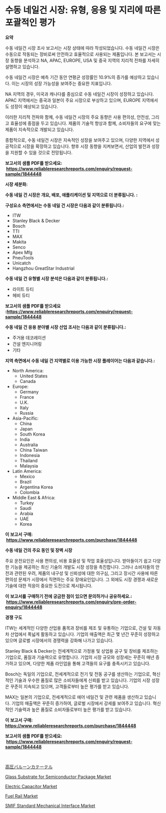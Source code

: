 <p><h1>수동 네일건 시장: 유형, 응용 및 지리에 따른 포괄적인 평가</h1></p><p><strong>요약</strong></p>
<p><p>수동 네일건 시장 조사 보고서는 시장 상태에 따라 작성되었습니다. 수동 네일건 시장은 수동으로 작동되는 장비로써 안전하고 효율적으로 사용되는 제품입니다. 본 보고서는 시장 동향을 분석하고 NA, APAC, EUROPE, USA 및 중국 지역의 지리적 전파를 자세히 설명하고 있습니다.</p><p>수동 네일건 시장은 예측 기간 동안 연평균 성장률인 10.9%의 증가를 예상하고 있습니다. 이는 시장의 성장 가능성을 보여주는 중요한 지표입니다.</p><p>NA 지역의 경우, 미국과 캐나다를 중심으로 수동 네일건 시장이 성장하고 있습니다. APAC 지역에서는 중국과 일본이 주요 시장으로 부상하고 있으며, EUROPE 지역에서도 성장이 예상되고 있습니다.</p><p>이러한 지리적 전파와 함께, 수동 네일건 시장의 주요 동향은 사용 편의성, 안전성, 그리고 효율성에 중점을 두고 있습니다. 제품의 기술적 향상과 함께, 소비자들의 요구에 맞는 제품이 지속적으로 개발되고 있습니다.</p><p>종합적으로, 수동 네일건 시장은 지속적인 성장을 보여주고 있으며, 다양한 지역에서 성공적으로 시장을 확장하고 있습니다. 향후 시장 동향을 지켜보면서, 산업의 발전과 성장을 지원할 수 있을 것으로 전망됩니다.</p></p>
<p><strong>보고서의 샘플 PDF를 받으세요: &nbsp;<a href="https://www.reliableresearchreports.com/enquiry/request-sample/1844448">https://www.reliableresearchreports.com/enquiry/request-sample/1844448</a></strong></p>
<p><strong>시장 세분화:</strong></p>
<p><strong> 수동 네일 건 시장은 개요, 배포, 애플리케이션 및 지역으로 더 분류됩니다. :</strong></p>
<p><strong>구성요소 측면에서는 수동 네일 건 시장은 다음과 같이 분류됩니다.:</strong></p>
<p><ul><li>ITW</li><li>Stanley Black & Decker</li><li>Bosch</li><li>TTI</li><li>MAX</li><li>Makita</li><li>Senco</li><li>Apex Mfg</li><li>PneuTools</li><li>Unicatch</li><li>Hangzhou GreatStar Industrial</li></ul></p>
<p><strong> 수동 네일 건 유형별 시장 분석은 다음과 같이 분류됩니다.:</strong></p>
<p><ul><li>라이트 듀티</li><li>헤비 듀티</li></ul></p>
<p><strong>보고서의 샘플 PDF를 받으세요 :<a href="https://www.reliableresearchreports.com/enquiry/request-sample/1844448">https://www.reliableresearchreports.com/enquiry/request-sample/1844448</a></strong></p>
<p><strong> 수동 네일 건 응용 분야별 시장 산업 조사는 다음과 같이 분류됩니다.:</strong></p>
<p><ul><li>주거용 데코레이션</li><li>건설 엔지니어링</li><li>기타</li></ul></p>
<p><strong>지역 측면에서 수동 네일 건 지역별로 이용 가능한 시장 플레이어는 다음과 같습니다.:</strong></p>
<p><ul>
    <li>
        North America:
        <ul>
            <li>United States</li>
            <li>Canada</li>
        </ul>
    </li>
    <li>
        Europe:
        <ul>
            <li>Germany</li>
            <li>France</li>
            <li>U.K.</li>
            <li>Italy</li>
            <li>Russia</li>
        </ul>
    </li>
    <li>
        Asia-Pacific:
        <ul>
            <li>China</li>
            <li>Japan</li>
            <li>South Korea</li>
            <li>India</li>
            <li>Australia</li>
            <li>China Taiwan</li>
            <li>Indonesia</li>
            <li>Thailand</li>
            <li>Malaysia</li>
        </ul>
    </li>
    <li>
        Latin America:
        <ul>
            <li>Mexico</li>
            <li>Brazil</li>
            <li>Argentina Korea</li>
            <li>Colombia</li>
        </ul>
    </li>
    <li>
        Middle East & Africa:
        <ul>
            <li>Turkey</li>
            <li>Saudi</li>
            <li>Arabia</li>
            <li>UAE</li>
            <li>Korea</li>
        </ul>
    </li>
    </ul></p>
<p><strong>이 보고서 구매: &nbsp;<a href="https://www.reliableresearchreports.com/purchase/1844448">https://www.reliableresearchreports.com/purchase/1844448</a></strong></p>
<p><strong>수동 네일 건의 주요 동인 및 장벽 시장</strong></p>
<p><p>주요 운전요인은 사용 편의성, 비용 효율성 및 작업 효율성입니다. 받아들이기 쉽고 다양한 기능을 제공하는 최신 기술의 개발도 시장 성장을 촉진합니다. 그러나 소비자들의 안전과 관련된 우려, 제품의 내구성 및 신뢰성에 대한 의구심, 그리고 장시간 사용에 따른 편의성 문제가 시장에서 직면하는 주요 장애요인입니다. 그 외에도 시장 경쟁과 새로운 기술에 대한 적응이 중요한 도전으로 제시됩니다.</p></p>
<p><strong>이 보고서를 구매하기 전에 궁금한 점이 있으면 문의하거나 공유하세요.: &nbsp;<a href="https://www.reliableresearchreports.com/enquiry/pre-order-enquiry/1844448">https://www.reliableresearchreports.com/enquiry/pre-order-enquiry/1844448</a></strong></p>
<p><strong>경쟁 구도</strong></p>
<p><p>ITW는 세계적인 다양한 산업용 품목과 장비를 제조 및 유통하는 기업으로, 건설 및 자동차 산업에서 폭넓게 활동하고 있습니다. 기업의 매출액은 최근 몇 년간 꾸준히 성장하고 있으며 글로벌 시장에서의 경쟁력을 강화해 나가고 있습니다.</p><p>Stanley Black & Decker는 전세계적으로 가정용 및 상업용 공구 및 장비를 제조하는 기업으로, 품질과 기술력으로 유명합니다. 기업의 시장 규모와 성장세는 꾸준히 매년 증가하고 있으며, 다양한 제품 라인업을 통해 고객들의 요구를 충족시키고 있습니다.</p><p>Bosch는 독일의 기업으로, 전세계적으로 전기 및 전동 공구를 생산하는 기업으로, 혁신적인 기술과 우수한 품질로 많은 소비자들에게 신뢰를 받고 있습니다. 기업의 시장 성장은 꾸준히 지속되고 있으며, 고객들로부터 높은 평가를 받고 있습니다.</p><p>MAX는 일본의 기업으로, 전세계적으로 에어 네일건 및 관련 제품을 생산하고 있습니다. 기업의 매출액은 꾸준히 증가하여, 글로벌 시장에서 강세를 보여주고 있습니다. 혁신적인 기술력과 높은 품질로 소비자들로부터 높은 평가를 받고 있습니다.</p></p>
<p><strong>이 보고서 구매: &nbsp; <a href="https://www.reliableresearchreports.com/purchase/1844448">https://www.reliableresearchreports.com/purchase/1844448</a></strong></p>
<p><strong>보고서의 샘플 PDF를 받으세요: &nbsp;<a href="https://www.reliableresearchreports.com/enquiry/request-sample/1844448">https://www.reliableresearchreports.com/enquiry/request-sample/1844448</a></strong><strong></strong></p>
<p>&nbsp;</p>
<p><p><a href="https://github.com/dzy793153605/Market-Research-Report-List-1/blob/main/3678780185638.md">高圧バルーンカテーテル</a></p><p><a href="https://github.com/marloy8/Market-Research-Report-List-3/blob/main/glass-substrate-for-semiconductor-package-market.md">Glass Substrate for Semiconductor Package Market</a></p><p><a href="https://view.publitas.com/reportprime-1/electric-capacitor-market-research-report-the-key-to-successful-business-strategy-forecasted-for-period-from-2024-2031/">Electric Capacitor Market</a></p><p><a href="https://issuu.com/reportprime-2/docs/fuel-rail-market-size-2030.pptx">Fuel Rail Market</a></p><p><a href="https://github.com/WillieWoodard/Market-Research-Report-List-3/blob/main/smif-standard-mechanical-interface-market.md">SMIF Standard Mechanical Interface Market</a></p></p>